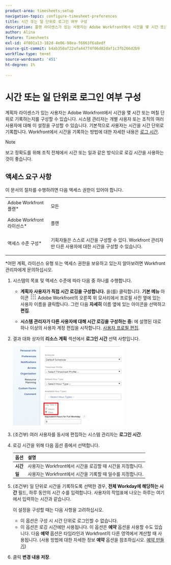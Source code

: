 ```yaml
---
product-area: timesheets;setup
navigation-topic: configure-timesheet-preferences
title: 시간 또는 일 단위로 로그인 여부 구성
description: 플랜 라이센스가 있는 사용자는 Adobe Workfront에서 시간을 몇 시간 또는 며칠 단위로 기록하는지를 구성할 수 있습니다. 시스템 관리자는 개별 사용자 또는 조직의 여러 사용자에 대해 이 설정을 구성할 수 있습니다. 기본적으로 사용자는 시간을 시간 단위로 기록합니다.
author: Alina
feature: Timesheets
exl-id: 4f801a13-182d-4e06-98ea-f6863f6a8edf
source-git-commit: b4ab350af22afa44774f06d82daf1c3fb266d2b9
workflow-type: tm+mt
source-wordcount: '451'
ht-degree: 1%

---
```


# 시간 또는 일 단위로 로그인 여부 구성

계획자 라이센스가 있는 사용자는 Adobe Workfront에서 시간을 몇 시간 또는 며칠 단위로 기록하는지를 구성할 수 있습니다. 시스템 관리자는 개별 사용자 또는 조직의 여러 사용자에 대해 이 설정을 구성할 수 있습니다. 기본적으로 사용자는 시간을 시간 단위로 기록합니다. Workfront에서 시간을 기록하는 방법에 대한 자세한 내용은 [로그 시간](../../timesheets/create-and-manage-timesheets/log-time.md).

>[!NOTE]
>
>보고 정확도를 위해 조직 전체에서 시간 또는 일과 같은 방식으로 로깅 시간을 사용하는 것이 좋습니다.

## 액세스 요구 사항

이 문서의 절차를 수행하려면 다음 액세스 권한이 있어야 합니다.

<table style="table-layout:auto"> 
 <col> 
 </col> 
 <col> 
 </col> 
 <tbody> 
  <tr> 
   <td role="rowheader">Adobe Workfront 플랜*</td> 
   <td> <p>모든</p> </td> 
  </tr> 
  <tr> 
   <td role="rowheader">Adobe Workfront 라이선스*</td> 
   <td> <p>플랜 </p> </td> 
  </tr> 
  <tr data-mc-conditions=""> 
   <td role="rowheader">액세스 수준 구성*</td> 
   <td> <p>기획자들은 스스로 시간을 구성할 수 있다. Workfront 관리자만 다른 사용자에 대한 시간을 구성할 수 있습니다.</p> </td> 
  </tr> 
 </tbody> 
</table>

&#42;어떤 계획, 라이선스 유형 또는 액세스 권한을 보유하고 있는지 알아보려면 Workfront 관리자에게 문의하십시오.

1. 시스템의 목표 및 액세스 수준에 따라 다음 중 하나를 수행합니다.

   * **계획자 사용자가 직접 시간 로깅을 구성합니다.** 을(를) 클릭합니다. **기본 메뉴** 아이콘 ![](assets/main-menu-icon.png) Adobe Workfront의 오른쪽 위 모서리에서 프로필 사진 옆에 있는 사용자 이름을 클릭합니다. 그런 다음 **자세히** 이름 옆에 있는 아이콘을 선택하고 **편집**.

   * **시스템 관리자가 다른 사용자에 대해 시간 로깅을 구성하는 중:** 에 설명된 대로 하나 이상의 사용자 계정 편집을 시작합니다. [사용자 프로필 편집](../../administration-and-setup/add-users/create-and-manage-users/edit-a-users-profile.md).

1. 결과 대화 상자의 **리소스 계획** 섹션에서 **로그인 시간** 선택 사항입니다.

   ![](assets/new-timesheet-log-hours-350x249.png)

1. (조건부) 여러 사용자를 동시에 편집하는 시스템 관리자는 **로그인 시간**.
1. 로깅 시간을 위해 다음 옵션 중에서 선택합니다.

   | 옵션 | 설명 |
   |---|---|
   | **시간** | 사용자는 Workfront에서 시간을 로깅할 때 시간을 지정합니다. |
   | **일** | 사용자는 Workfront에서 시간을 기록할 때 일수를 지정합니다. |

1. (조건부) 일 단위로 시간을 기록하도록 선택한 경우, **전체 Workday에 해당하는 시간** 필드, 하루 동안의 시간 수를 입력합니다. 사용자의 작업표에 나오는 하루는 여기에서 입력하는 시간과 같습니다.

   이 설정을 구성할 때는 다음 사항을 고려하십시오.

   * 이 옵션은 구성 시 시간 단위로 로그인할 수 없습니다.
   * 이 옵션은 로깅 시간에만 사용됩니다. 이 옵션은 **예약** 옵션을 사용할 수도 있습니다. 다음 **예약** 옵션은 타임라인과 Workfront의 다른 영역에서 계산할 때 사용됩니다. (사용 방법에 대한 자세한 정보 **예약** 옵션을 참조하십시오. [예약 만들기](../../administration-and-setup/set-up-workfront/configure-timesheets-schedules/create-schedules.md)) 

1. 클릭 **변경 내용 저장**.
